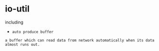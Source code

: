 # io-util

including
* `auto produce buffer`

```
a buffer which can read data from network automatically when its data almost runs out.
```
